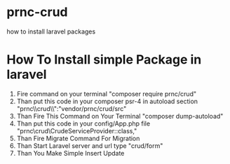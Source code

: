 # prnc-crud
how to install laravel packages
<h1> How To Install simple Package in laravel</h1>
<ol>
<li>Fire command on your terminal "composer require prnc/crud"</li>
<liThis Package Is Store in Your vendor directory</li>
<li>Than put this code in your composer psr-4 in autoload section "prnc\\crud\\":"vendor/prnc/crud/src"</li>
<li>Than Fire This Command on Your Terminal "composer dump-autoload"</li>
<li>Than put this code in your config/App.php file "prnc\crud\CrudeServiceProvider::class,"</li>
<li>Than Fire Migrate Command For Migration</li>
<li>Than Start Laravel server and url type "crud/form"</li>
<li>Than You Make Simple Insert Update </li>
